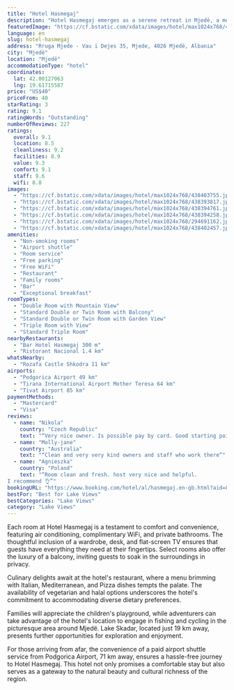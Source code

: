 ```yaml
---
title: "Hotel Hasmegaj"
description: "Hotel Hasmegaj emerges as a serene retreat in Mjedë, a mere 17 km away from the historic Rozafa Castle Shkodra."
featuredImage: "https://cf.bstatic.com/xdata/images/hotel/max1024x768/438403755.jpg?k=38f108259877a773143f460be531f1a663eecf58c47295c048f371c6661e6304&o=&hp=1"
language: en
slug: hotel-hasmegaj
address: "Rruga Mjede - Vau i Dejes 35, Mjede, 4026 Mjedë, Albania"
city: "Mjedë"
location: "Mjedë"
accommodationType: "hotel"
coordinates:
  lat: 42.00127063
  lng: 19.61715587
price: "US$40"
priceFrom: 40
starRating: 3
rating: 9.1
ratingWords: "Outstanding"
numberOfReviews: 227
ratings:
  overall: 9.1
  location: 8.5
  cleanliness: 9.2
  facilities: 8.9
  value: 9.3
  comfort: 9.1
  staff: 9.6
  wifi: 8.8
images:
  - "https://cf.bstatic.com/xdata/images/hotel/max1024x768/438403755.jpg?k=38f108259877a773143f460be531f1a663eecf58c47295c048f371c6661e6304&o=&hp=1"
  - "https://cf.bstatic.com/xdata/images/hotel/max1024x768/438393817.jpg?k=e7e291c7b201d626e30d5766cf910b7ba937869c3e3fb4776f18528007ecd7b8&o=&hp=1"
  - "https://cf.bstatic.com/xdata/images/hotel/max1024x768/438394761.jpg?k=2f62bea4bb7b0c0792b7e13be19fd145f57876480176463cd4197659168daf8b&o=&hp=1"
  - "https://cf.bstatic.com/xdata/images/hotel/max1024x768/438394258.jpg?k=098c83a9fd5722ee637dbaaa4ae61ce46ed7897f0634d05de927689b9ed88c33&o=&hp=1"
  - "https://cf.bstatic.com/xdata/images/hotel/max1024x768/294691162.jpg?k=99645eb11e511870e45e56bb0bf6d75c9d11804a291ac15ef112e332078ccac8&o=&hp=1"
  - "https://cf.bstatic.com/xdata/images/hotel/max1024x768/438402457.jpg?k=ab3f77c5fe2b490f2440e9ecdb0009cf6cee297b5bd60c42cd309760dd0405eb&o=&hp=1"
amenities:
  - "Non-smoking rooms"
  - "Airport shuttle"
  - "Room service"
  - "Free parking"
  - "Free WiFi"
  - "Restaurant"
  - "Family rooms"
  - "Bar"
  - "Exceptional breakfast"
roomTypes:
  - "Double Room with Mountain View"
  - "Standard Double or Twin Room with Balcony"
  - "Standard Double or Twin Room with Garden View"
  - "Triple Room with View"
  - "Standard Triple Room"
nearbyRestaurants:
  - "Bar Hotel Hasmegaj 300 m"
  - "Ristorant Nacional 1.4 km"
whatsNearby:
  - "Rozafa Castle Shkodra 11 km"
airports:
  - "Podgorica Airport 49 km"
  - "Tirana International Airport Mother Teresa 64 km"
  - "Tivat Airport 85 km"
paymentMethods:
  - "Mastercard"
  - "Visa"
reviews:
  - name: "Nikola"
    country: "Czech Republic"
    text: "“Very nice owner. Is possible pay by card. Good starting point to Lake Komani (cca 1,5 hour away due to poor road condition). Good breakfast. Great dinner.”"
  - name: "Molly-jane"
    country: "Australia"
    text: "“Clean and very very kind owners and staff who work there”"
  - name: "Agnieszka"
    country: "Poland"
    text: "“Room clean and fresh. host very nice and helpful.
I recommend 👌”"
bookingURL: "https://www.booking.com/hotel/al/hasmegaj.en-gb.html?aid=8035640"
bestFor: "Best for Lake Views"
bestCategories: "Lake Views"
category: "Lake Views"
---
```


Each room at Hotel Hasmegaj is a testament to comfort and convenience, featuring air conditioning, complimentary WiFi, and private bathrooms. The thoughtful inclusion of a wardrobe, desk, and flat-screen TV ensures that guests have everything they need at their fingertips. Select rooms also offer the luxury of a balcony, inviting guests to soak in the surroundings in privacy.

Culinary delights await at the hotel's restaurant, where a menu brimming with Italian, Mediterranean, and Pizza dishes tempts the palate. The availability of vegetarian and halal options underscores the hotel's commitment to accommodating diverse dietary preferences.

Families will appreciate the children's playground, while adventurers can take advantage of the hotel's location to engage in fishing and cycling in the picturesque area around Mjedë. Lake Skadar, located just 19 km away, presents further opportunities for exploration and enjoyment.

For those arriving from afar, the convenience of a paid airport shuttle service from Podgorica Airport, 71 km away, ensures a hassle-free journey to Hotel Hasmegaj. This hotel not only promises a comfortable stay but also serves as a gateway to the natural beauty and cultural richness of the region.
